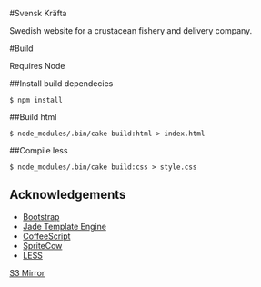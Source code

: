#Svensk Kräfta

Swedish website for a crustacean fishery and delivery company.

#Build

Requires Node

##Install build dependecies

```CLI
$ npm install
```

##Build html

```CLI
$ node_modules/.bin/cake build:html > index.html
```

##Compile less

```CLI
$ node_modules/.bin/cake build:css > style.css
```

## Acknowledgements

* [Bootstrap](http://twitter.github.com/bootstrap/)
* [Jade Template Engine](http://jade-lang.com/)
* [CoffeeScript](http://coffeescript.org/)
* [SpriteCow](http://www.spritecow.com/)
* [LESS](http://lesscss.org/)

[S3 Mirror](http://svenskkrafta.se.s3-website-eu-west-1.amazonaws.com/)	
